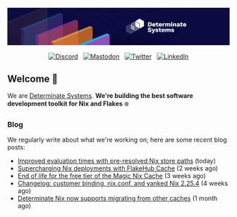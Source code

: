 <p align="center">
  <a href="https://determinate.systems" target="_blank"><img src="https://raw.githubusercontent.com/determinatesystems/.github/main/.github/banner.jpg"></a>
</p>
<p align="center">
  &nbsp;<a href="https://determinate.systems/discord" target="_blank"><img alt="Discord" src="https://img.shields.io/discord/1116012109709463613?style=for-the-badge&logo=discord&logoColor=%23ffffff&label=Discord&labelColor=%234253e8&color=%23e4e2e2"></a>&nbsp;
  &nbsp;<a href="https://hachyderm.io/@determinatesystems" target="_blank"><img alt="Mastodon" src="https://img.shields.io/badge/Mastodon-6468fa?style=for-the-badge&logo=mastodon&logoColor=%23ffffff"></a>&nbsp;
  &nbsp;<a href="https://twitter.com/DeterminateSys" target="_blank"><img alt="Twitter" src="https://img.shields.io/badge/Twitter-303030?style=for-the-badge&logo=x&logoColor=%23ffffff"></a>&nbsp;
  &nbsp;<a href="https://www.linkedin.com/company/determinate-systems" target="_blank"><img alt="LinkedIn" src="https://img.shields.io/badge/LinkedIn-1667be?style=for-the-badge&logo=linkedin&logoColor=%23ffffff"></a>&nbsp;
</p>

## Welcome 👋

We are [Determinate Systems](https://determinate.systems).
**We're building the best software development toolkit for Nix and Flakes** ❄️

### Blog 

We regularly write about what we're working on; here are some recent blog posts:


- [Improved evaluation times with pre-resolved Nix store paths](https://determinate.systems/posts/resolved-store-paths/) (today)
- [Supercharging Nix deployments with FlakeHub Cache](https://determinate.systems/posts/home-manager-deployments-with-fh/) (2 weeks ago)
- [End of life for the free tier of the Magic Nix Cache](https://determinate.systems/posts/magic-nix-cache-free-tier-eol/) (3 weeks ago)
- [Changelog: customer binding, nix.conf, and yanked Nix 2.25.4](https://determinate.systems/posts/changelog-determinate-nix-030/) (4 weeks ago)
- [Determinate Nix now supports migrating from other caches](https://determinate.systems/posts/flakehub-cache-migration/) (1 month ago)
